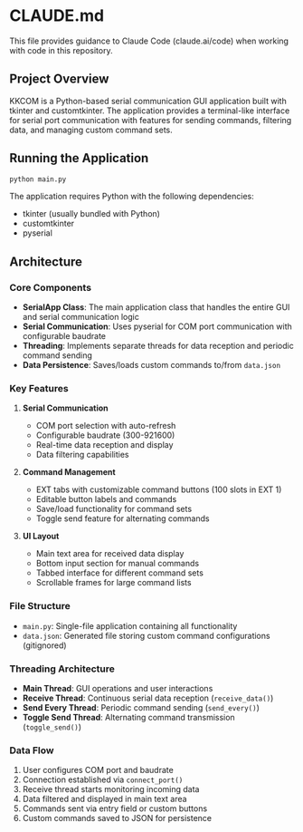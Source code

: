 # CLAUDE.md

This file provides guidance to Claude Code (claude.ai/code) when working with code in this repository.

## Project Overview

KKCOM is a Python-based serial communication GUI application built with tkinter and customtkinter. The application provides a terminal-like interface for serial port communication with features for sending commands, filtering data, and managing custom command sets.

## Running the Application

```bash
python main.py
```

The application requires Python with the following dependencies:
- tkinter (usually bundled with Python)
- customtkinter
- pyserial

## Architecture

### Core Components

- **SerialApp Class**: The main application class that handles the entire GUI and serial communication logic
- **Serial Communication**: Uses pyserial for COM port communication with configurable baudrate
- **Threading**: Implements separate threads for data reception and periodic command sending
- **Data Persistence**: Saves/loads custom commands to/from `data.json`

### Key Features

1. **Serial Communication**
   - COM port selection with auto-refresh
   - Configurable baudrate (300-921600)
   - Real-time data reception and display
   - Data filtering capabilities

2. **Command Management**
   - EXT tabs with customizable command buttons (100 slots in EXT 1)
   - Editable button labels and commands
   - Save/load functionality for command sets
   - Toggle send feature for alternating commands

3. **UI Layout**
   - Main text area for received data display
   - Bottom input section for manual commands
   - Tabbed interface for different command sets
   - Scrollable frames for large command lists

### File Structure

- `main.py`: Single-file application containing all functionality
- `data.json`: Generated file storing custom command configurations (gitignored)

### Threading Architecture

- **Main Thread**: GUI operations and user interactions
- **Receive Thread**: Continuous serial data reception (`receive_data()`)
- **Send Every Thread**: Periodic command sending (`send_every()`)
- **Toggle Send Thread**: Alternating command transmission (`toggle_send()`)

### Data Flow

1. User configures COM port and baudrate
2. Connection established via `connect_port()`
3. Receive thread starts monitoring incoming data
4. Data filtered and displayed in main text area
5. Commands sent via entry field or custom buttons
6. Custom commands saved to JSON for persistence